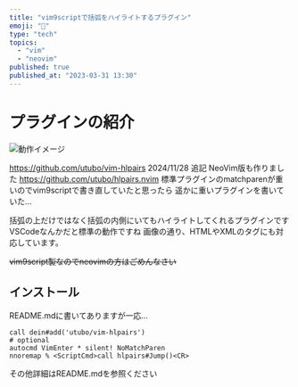 ```yaml
---
title: "vim9scriptで括弧をハイライトするプラグイン"
emoji: "🌟"
type: "tech"
topics:
  - "vim"
  - "neovim"
published: true
published_at: "2023-03-31 13:30"
---
```


# プラグインの紹介

![動作イメージ](https://user-images.githubusercontent.com/6848636/225357852-5eca2053-ee41-41a3-9d57-d6bd249b29cc.gif)

https://github.com/utubo/vim-hlpairs
2024/11/28 追記
NeoVim版も作りました
https://github.com/utubo/hlpairs.nvim
標準プラグインのmatchparenが重いのでvim9scriptで書き直していたと思ったら
遥かに重いプラグインを書いていた…

括弧の上だけではなく括弧の内側にいてもハイライトしてくれるプラグインです
VSCodeなんかだと標準の動作ですね
画像の通り、HTMLやXMLのタグにも対応しています。

~~vim9script製なのでneovimの方はごめんなさい~~

## インストール
README.mdに書いてありますが一応…
```vim
call dein#add('utubo/vim-hlpairs')
# optional
autocmd VimEnter * silent! NoMatchParen
nnoremap % <ScriptCmd>call hlpairs#Jump()<CR>
```

その他詳細はREADME.mdを参照ください
